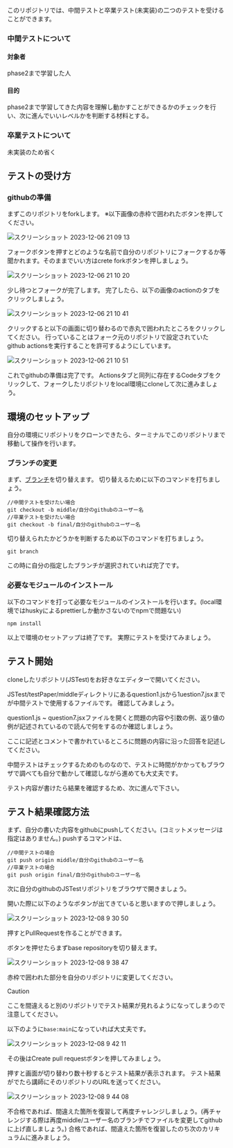 このリポジトリでは、中間テストと卒業テスト(未実装)の二つのテストを受けることができます。

### 中間テストについて

#### 対象者
  phase2まで学習した人

#### 目的
  phase2まで学習してきた内容を理解し動かすことができるかのチェックを行い、次に進んでいいレベルかを判断する材料とする。

### 卒業テストについて
未実装のため省く

## テストの受け方

### githubの準備
まずこのリポジトリをforkします。
※以下画像の赤枠で囲われたボタンを押してください。

![スクリーンショット 2023-12-06 21 09 13](https://github.com/codevillagejp/JSTest/assets/70260848/2b8432ce-1852-469d-9d4b-02bd2f613a64)

フォークボタンを押すとどのような名前で自分のリポジトリにフォークするか等聞かれます。そのままでいい方はcrete forkボタンを押しましょう。

![スクリーンショット 2023-12-06 21 10 20](https://github.com/codevillagejp/JSTest/assets/70260848/589fcb34-d6be-46d7-bf3c-e56d06b5dc9b)

少し待つとフォークが完了します。
完了したら、以下の画像のactionのタブをクリックしましょう。

![スクリーンショット 2023-12-06 21 10 41](https://github.com/codevillagejp/JSTest/assets/70260848/9ced78be-10bd-46be-985c-3c1f54d483a7)

クリックすると以下の画面に切り替わるので赤丸で囲われたところをクリックしてください。
行っていることはフォーク元のリポジトリで設定されていたgithub actionsを実行することを許可するようにしています。

![スクリーンショット 2023-12-06 21 10 51](https://github.com/codevillagejp/JSTest/assets/70260848/e53c00f9-a34e-43bf-a456-13389155a61f)

これでgithubの準備は完了です。
Actionsタブと同列に存在するCodeタブをクリックして、フォークしたリポジトリをlocal環境にcloneして次に進みましょう。

## 環境のセットアップ
自分の環境にリポジトリをクローンできたら、ターミナルでこのリポジトリまで移動して操作を行います。

### ブランチの変更
まず、[ブランチ](https://backlog.com/ja/git-tutorial/stepup/01/)を切り替えます。
切り替えるために以下のコマンドを打ちましょう。

```
//中間テストを受けたい場合
git checkout -b middle/自分のgithubのユーザー名
//卒業テストを受けたい場合
git checkout -b final/自分のgithubのユーザー名
```

切り替えられたかどうかを判断するため以下のコマンドを打ちましょう。

```
git branch
```

この時に自分の指定したブランチが選択されていれば完了です。

### 必要なモジュールのインストール

以下のコマンドを打って必要なモジュールのインストールを行います。(local環境ではhuskyによるprettierしか動かさないのでnpmで問題ない)

```
npm install
```

以上で環境のセットアップは終了です。
実際にテストを受けてみましょう。

## テスト開始
cloneしたリポジトリ(JSTest)をお好きなエディターで開いてください。

JSTest/testPaper/middleディレクトリにあるquestion1.jsから1uestion7.jsxまでが中間テストで使用するファイルです。
確認してみましょう。

question1.js ~ question7.jsxファイルを開くと問題の内容や引数の例、返り値の例が記述されているので読んで何をするのか確認しましょう。

ここに記述とコメントで書かれているところに問題の内容に沿った回答を記述してください。

中間テストはチェックするためのものなので、テストに時間がかかってもブラウザで調べても自分で動かして確認しながら進めても大丈夫です。

テスト内容が書けたら結果を確認するため、次に進んで下さい。

## テスト結果確認方法

まず、自分の書いた内容をgithubにpushしてください。(コミットメッセージは指定はありません。)
pushするコマンドは、
```
//中間テストの場合
git push origin middle/自分のgithubのユーザー名
//卒業テストの場合
git push origin final/自分のgithubのユーザー名
```

次に自分のgithubのJSTestリポジトリをブラウザで開きましょう。

開いた際に以下のようなボタンが出てきていると思いますので押しましょう。

![スクリーンショット 2023-12-08 9 30 50](https://github.com/codevillagejp/JSTest/assets/70260848/a4fb5e11-1c7d-4cdb-a631-41e0701f1ef2)

押すとPullRequestを作ることができます。

ボタンを押せたらまずbase repositoryを切り替えます。

![スクリーンショット 2023-12-08 9 38 47](https://github.com/codevillagejp/JSTest/assets/70260848/45638e28-4822-4311-af0d-a788a3ada76d)

赤枠で囲われた部分を自分のリポジトリに変更してください。

> [!CAUTION]
> ここを間違えると別のリポジトリでテスト結果が見れるようになってしまうので注意してください。

以下のように`base:main`になっていれば大丈夫です。

![スクリーンショット 2023-12-08 9 42 11](https://github.com/codevillagejp/JSTest/assets/70260848/120554d1-f031-4101-b03f-1a872c41c6a0)

その後はCreate pull requestボタンを押してみましょう。


押すと画面が切り替わり数十秒するとテスト結果が表示されます。
テスト結果がでたら講師にそのリポジトリのURLを送ってください。

![スクリーンショット 2023-12-08 9 44 08](https://github.com/codevillagejp/JSTest/assets/70260848/b6a30403-9bfc-445c-b1a0-4b9c4fac632e)

不合格であれば、間違えた箇所を復習して再度チャレンジしましょう。(再チャレンジする際は再度middle/ユーザー名のブランチでファイルを変更してgithubに上げ直しましょう。)
合格であれば、間違えた箇所を復習したのち次のカリキュラムに進みましょう。

